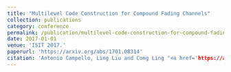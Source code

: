 ```yaml
---
title: "Multilevel Code Construction for Compound Fading Channels"
collection: publications
category: conference
permalink: /publication/multilevel-code-construction-for-compound-fading-channels
date: 2017-01-01
venue: 'ISIT 2017.'
paperurl: 'https://arxiv.org/abs/1701.08314'
citation: 'Antonio Campello, Ling Liu and Cong Ling "<a href='https://arxiv.org/abs/1701.08314'>Multilevel Code Construction for Compound Fading Channels</a>", ISIT 2017.'
---
```

